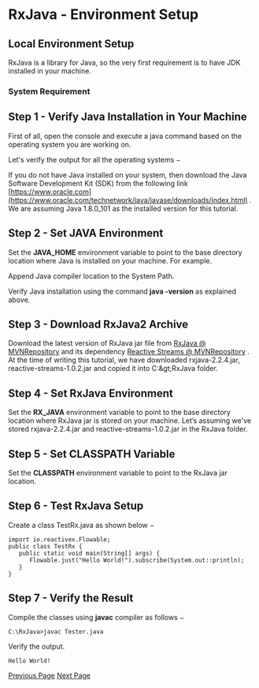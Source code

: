 # RxJava - Environment Setup
## Local Environment Setup
RxJava is a library for Java, so the very first requirement is to have JDK installed in your machine.

### System Requirement
## Step 1 - Verify Java Installation in Your Machine
First of all, open the console and execute a java command based on the operating system you are working on.

Let's verify the output for all the operating systems −

If you do not have Java installed on your system, then download the Java Software Development Kit (SDK) from the following link [https://www.oracle.com](https://www.oracle.com/technetwork/java/javase/downloads/index.html) . We are assuming Java 1.8.0_101 as the installed version for this tutorial.

## Step 2 - Set JAVA Environment
Set the **JAVA_HOME** environment variable to point to the base directory location where Java is installed on your machine. For example.

Append Java compiler location to the System Path.

Verify Java installation using the command **java -version** as explained above.

## Step 3 - Download RxJava2 Archive
Download the latest version of RxJava jar file from [RxJava @ MVNRepository](https://mvnrepository.com/artifact/io.reactivex.rxjava2/rxjava)  and its dependency [Reactive Streams @ MVNRepository](https://mvnrepository.com/artifact/org.reactivestreams/reactive-streams)  . At the time of writing this tutorial, we have downloaded rxjava-2.2.4.jar, reactive-streams-1.0.2.jar and copied it into C:\&gt;RxJava folder.

## Step 4 - Set RxJava Environment
Set the **RX_JAVA** environment variable to point to the base directory location where RxJava jar is stored on your machine. Let’s assuming we've stored rxjava-2.2.4.jar and reactive-streams-1.0.2.jar in the RxJava folder.

## Step 5 - Set CLASSPATH Variable
Set the **CLASSPATH** environment variable to point to the RxJava jar location.

## Step 6 - Test RxJava Setup
Create a class TestRx.java as shown below −

```
import io.reactivex.Flowable;
public class TestRx {
   public static void main(String[] args) {
      Flowable.just("Hello World!").subscribe(System.out::println);
   }
}
```
## Step 7 - Verify the Result
Compile the classes using **javac** compiler as follows −

```
C:\RxJava>javac Tester.java
```
Verify the output.

```
Hello World!
```

[Previous Page](../rxjava/rxjava_overview.md) [Next Page](../rxjava/rxjava_how_observable_works.md) 
